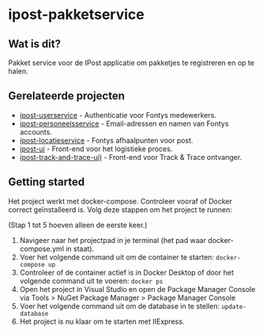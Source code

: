 # ipost-pakketservice

## Wat is dit?
Pakket service voor de IPost applicatie om pakketjes te registreren en op te halen.

## Gerelateerde projecten
- [ipost-userservice](https://git.fhict.nl/I418126/ipost-userservice) - Authenticatie voor Fontys medewerkers.
- [ipost-personeelsservice](https://git.fhict.nl/I418126/ipost-personeelsservice) - Email-adressen en namen van Fontys accounts.
- [ipost-locatieservice](https://git.fhict.nl/I418126/ipost-locatieservice) - Fontys afhaalpunten voor post.
- [ipost-ui](https://git.fhict.nl/I418126/ipost-ui) - Front-end voor het logistieke proces.
- [ipost-track-and-trace-ui)](https://git.fhict.nl/I418126/ipost-track-and-trace-ui) - Front-end voor Track & Trace ontvanger.

## Getting started
Het project werkt met docker-compose. Controleer vooraf of Docker correct geïnstalleerd is.
Volg deze stappen om het project te runnen:

(Stap 1 tot 5 hoeven alleen de eerste keer.)
1. Navigeer naar het projectpad in je terminal (het pad waar docker-compose.yml in staat).
2. Voer het volgende command uit om de container te starten:
    `docker-compose up`
3. Controleer of de container actief is in Docker Desktop of door het volgende command uit te voeren:
    `docker ps`
4. Open het project in Visual Studio en open de Package Manager Console via Tools > NuGet Package Manager > Package Manager Console
5. Voer het volgende command uit om de database in te stellen:
    `update-database`
6. Het project is nu klaar om te starten met IIExpress.
